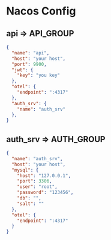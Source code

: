 # Nacos Config

## api => API_GROUP

```json
{
  "name": "api",
  "host": "your host",
  "port": 9900,
  "jwt": {
    "key": "you key"
  },
  "otel": {
    "endpoint": ":4317"
  },
  "auth_srv": {
    "name": "auth_srv"
  },
}
```

## auth_srv => AUTH_GROUP

```json
{
  "name": "auth_srv",
  "host": "your host",
  "mysql": {
    "host": "127.0.0.1",
    "port": 3306,
    "user": "root",
    "password": "123456",
    "db": "",
    "salt": ""
  },
  "otel": {
    "endpoint": ":4317"
  }
}
```
